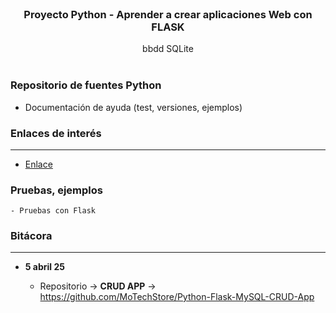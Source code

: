  <br />
<p align="center">
  <h3 align="center">Proyecto Python - Aprender a crear aplicaciones Web con FLASK</h3>

  <p align="center">
    bbdd SQLite
    <br>
    <br />
  </p>
</p>



### Repositorio de fuentes Python

* Documentación de ayuda (test, versiones, ejemplos)



### Enlaces de interés
----------------------------------------------------------------------------------------------

* [Enlace](https://enlace)


### **Pruebas, ejemplos**

    - Pruebas con Flask


### Bitácora
----------------------------------------------------------------------------------------------

* **5 abril 25**

  - Repositorio -> **CRUD APP** -> https://github.com/MoTechStore/Python-Flask-MySQL-CRUD-App
  